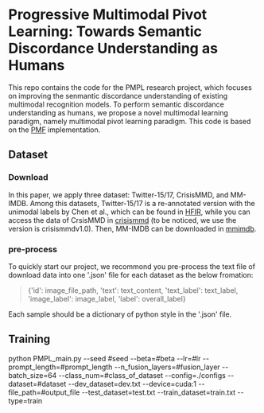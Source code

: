 # Progressive Multimodal Pivot Learning: Towards Semantic Discordance Understanding as Humans
This repo contains the code for the PMPL research project, which focuses on improving the senmantic discordance understanding of existing multimodal recognition models. To perform semantic discordance understanding as humans, we propose a novel multimodal learning paradigm, namely multimodal pivot learning paradigm. This code is based on the [PMF](https://github.com/yaoweilee/PMF) implementation.

## Dataset
### Download
In this paper, we apply three dataset: Twitter-15/17, CrisisMMD, and MM-IMDB. Among this datasets, Twitter-15/17 is a re-annotated version with the unimodal labels by Chen et al., which can be found in [HFIR](https://github.com/code-chendl/HFIR), while you can access the data of CrsisMMD in [crisismmd](https://crisisnlp.qcri.org/crisismmd) (to be noticed, we use the version is crisismmdv1.0). Then, MM-IMDB can be downloaded in [mmimdb](http://lisi1.unal.edu.co/mmimdb/mmimdb.tar.gz).
### pre-process
To quickly start our project, we recommond you pre-process the text file of download data into one '.json' file for each dataset as the below fromation:

> {'id': image_file_path, 'text': text_content, 'text_label': text_label, 'image_label': image_label, 'label': overall_label}

Each sample should be a dictionary of python style in the '.json' file.



## Training

python PMPL_main.py --seed #seed --beta=#beta --lr=#lr --prompt_length=#prompt_length --n_fusion_layers=#fusion_layer --batch_size=64 --class_num=#class_of_dataset --config=./configs --dataset=#dataset --dev_dataset=dev.txt --device=cuda:1 --file_path=#output_file --test_dataset=test.txt --train_dataset=train.txt --type=train
